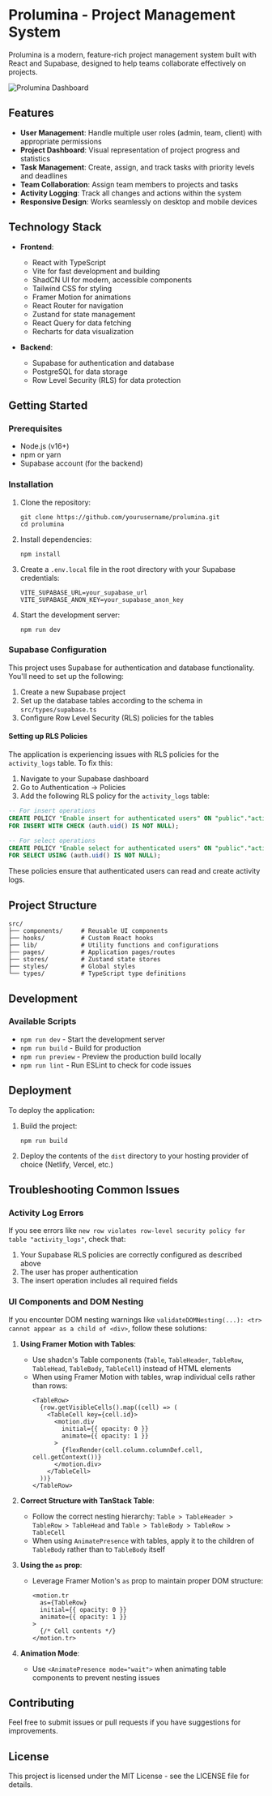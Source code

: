 # Prolumina - Project Management System

Prolumina is a modern, feature-rich project management system built with React and Supabase, designed to help teams collaborate effectively on projects.

![Prolumina Dashboard](https://example.com/dashboard-screenshot.png)

## Features

- **User Management**: Handle multiple user roles (admin, team, client) with appropriate permissions
- **Project Dashboard**: Visual representation of project progress and statistics
- **Task Management**: Create, assign, and track tasks with priority levels and deadlines
- **Team Collaboration**: Assign team members to projects and tasks
- **Activity Logging**: Track all changes and actions within the system
- **Responsive Design**: Works seamlessly on desktop and mobile devices

## Technology Stack

- **Frontend**:
  - React with TypeScript
  - Vite for fast development and building
  - ShadCN UI for modern, accessible components 
  - Tailwind CSS for styling
  - Framer Motion for animations
  - React Router for navigation
  - Zustand for state management
  - React Query for data fetching
  - Recharts for data visualization

- **Backend**:
  - Supabase for authentication and database
  - PostgreSQL for data storage
  - Row Level Security (RLS) for data protection

## Getting Started

### Prerequisites

- Node.js (v16+)
- npm or yarn
- Supabase account (for the backend)

### Installation

1. Clone the repository:
   ```
   git clone https://github.com/yourusername/prolumina.git
   cd prolumina
   ```

2. Install dependencies:
   ```
   npm install
   ```

3. Create a `.env.local` file in the root directory with your Supabase credentials:
   ```
   VITE_SUPABASE_URL=your_supabase_url
   VITE_SUPABASE_ANON_KEY=your_supabase_anon_key
   ```

4. Start the development server:
   ```
   npm run dev
   ```

### Supabase Configuration

This project uses Supabase for authentication and database functionality. You'll need to set up the following:

1. Create a new Supabase project
2. Set up the database tables according to the schema in `src/types/supabase.ts`
3. Configure Row Level Security (RLS) policies for the tables

#### Setting up RLS Policies

The application is experiencing issues with RLS policies for the `activity_logs` table. To fix this:

1. Navigate to your Supabase dashboard
2. Go to Authentication -> Policies
3. Add the following RLS policy for the `activity_logs` table:

```sql
-- For insert operations
CREATE POLICY "Enable insert for authenticated users" ON "public"."activity_logs"
FOR INSERT WITH CHECK (auth.uid() IS NOT NULL);

-- For select operations
CREATE POLICY "Enable select for authenticated users" ON "public"."activity_logs"
FOR SELECT USING (auth.uid() IS NOT NULL);
```

These policies ensure that authenticated users can read and create activity logs.

## Project Structure

```
src/
├── components/     # Reusable UI components
├── hooks/          # Custom React hooks
├── lib/            # Utility functions and configurations
├── pages/          # Application pages/routes
├── stores/         # Zustand state stores
├── styles/         # Global styles
└── types/          # TypeScript type definitions
```

## Development

### Available Scripts

- `npm run dev` - Start the development server
- `npm run build` - Build for production
- `npm run preview` - Preview the production build locally
- `npm run lint` - Run ESLint to check for code issues

## Deployment

To deploy the application:

1. Build the project:
   ```
   npm run build
   ```

2. Deploy the contents of the `dist` directory to your hosting provider of choice (Netlify, Vercel, etc.)

## Troubleshooting Common Issues

### Activity Log Errors

If you see errors like `new row violates row-level security policy for table "activity_logs"`, check that:

1. Your Supabase RLS policies are correctly configured as described above
2. The user has proper authentication
3. The insert operation includes all required fields

### UI Components and DOM Nesting

If you encounter DOM nesting warnings like `validateDOMNesting(...): <tr> cannot appear as a child of <div>`, follow these solutions:

1. **Using Framer Motion with Tables**:
   - Use shadcn's Table components (`Table`, `TableHeader`, `TableRow`, `TableHead`, `TableBody`, `TableCell`) instead of HTML elements
   - When using Framer Motion with tables, wrap individual cells rather than rows:
     ```tsx
     <TableRow>
       {row.getVisibleCells().map((cell) => (
         <TableCell key={cell.id}>
           <motion.div
             initial={{ opacity: 0 }}
             animate={{ opacity: 1 }}
           >
             {flexRender(cell.column.columnDef.cell, cell.getContext())}
           </motion.div>
         </TableCell>
       ))}
     </TableRow>
     ```

2. **Correct Structure with TanStack Table**:
   - Follow the correct nesting hierarchy: `Table > TableHeader > TableRow > TableHead` and `Table > TableBody > TableRow > TableCell`
   - When using `AnimatePresence` with tables, apply it to the children of `TableBody` rather than to `TableBody` itself

3. **Using the `as` prop**:
   - Leverage Framer Motion's `as` prop to maintain proper DOM structure:
     ```tsx
     <motion.tr
       as={TableRow}
       initial={{ opacity: 0 }}
       animate={{ opacity: 1 }}
     >
       {/* Cell contents */}
     </motion.tr>
     ```

4. **Animation Mode**:
   - Use `<AnimatePresence mode="wait">` when animating table components to prevent nesting issues

## Contributing

Feel free to submit issues or pull requests if you have suggestions for improvements.

## License

This project is licensed under the MIT License - see the LICENSE file for details.
